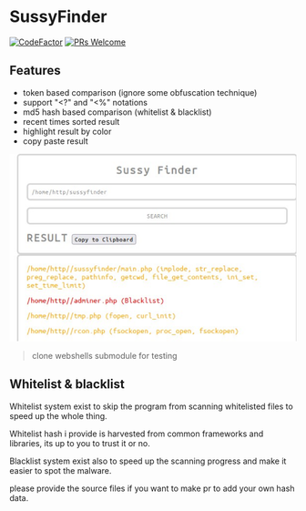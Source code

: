 # SussyFinder
[![CodeFactor](https://www.codefactor.io/repository/github/cvar1984/sussyfinder/badge)](https://www.codefactor.io/repository/github/cvar1984/sussyfinder)
[![PRs Welcome](https://img.shields.io/badge/PRs-welcome-brightgreen.svg?style=flat-square)](https://makeapullrequest.com) 

## Features
- token based comparison (ignore some obfuscation technique)
- support "<?" and "<%" notations
- md5 hash based comparison (whitelist & blacklist)
- recent times sorted result
- highlight result by color
- copy paste result

![ss](https://raw.githubusercontent.com/Cvar1984/sussyfinder/main/demo.jpg)
>clone webshells submodule for testing

## Whitelist & blacklist
Whitelist system exist to skip the program from scanning whitelisted files to speed up the whole thing.

Whitelist hash i provide is harvested from common frameworks and libraries, its up to you to trust it or no.

Blacklist system exist also to speed up the scanning progress and make it easier to spot the malware.

please provide the source files if you want to make pr to add your own hash data.
